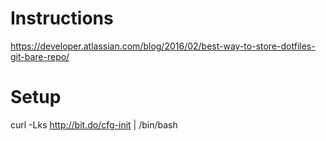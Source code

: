 # Instructions
https://developer.atlassian.com/blog/2016/02/best-way-to-store-dotfiles-git-bare-repo/

# Setup
curl -Lks http://bit.do/cfg-init | /bin/bash
